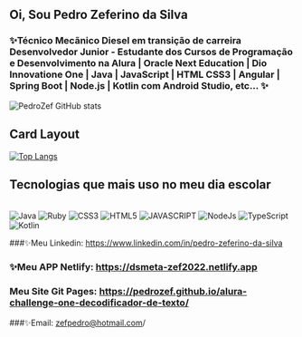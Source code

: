 ## Oi, Sou Pedro Zeferino da Silva

### ✨Técnico Mecãnico Diesel em transição de carreira Desenvolvedor Junior - Estudante dos Cursos de Programação e Desenvolvimento na Alura | Oracle Next Education | Dio Innovatione One | Java | JavaScript | HTML CSS3 | Angular | Spring Boot | Node.js | Kotlin com Android Studio, etc... ✨

![PedroZef GitHub stats](https://github-readme-stats.vercel.app/api?username=PedroZef&show_icons=true&theme=merko)

## Card Layout

[![Top Langs](https://github-readme-stats.vercel.app/api/top-langs/?username=PedroZef&layout=compact)](https://github.com/PedroZef/github-readme-stats)

## Tecnologias que mais uso no meu dia escolar

<div style="display: inline_block"><br/>
   <img align"center" alt="Java" src="https://img.shields.io/badge/Java-ED8B00?style=for-the-badge&logo=java&logoColor=white" />
   <img align"center" alt="Ruby" src="https://img.shields.io/badge/Ruby-E34F26?style=for-the-badge&logo=ruby&logoColor=white" />
   <img align"center" alt="CSS3" src="https://img.shields.io/badge/CSS3-1572B6?style=for-the-badge&logo=css3&logoColor=white" />
   <img align"center" alt="HTML5" src="https://img.shields.io/badge/HTML5-E34F26?style=for-the-badge&logo=html5&logoColor=white" />   
   <img align"center" alt="JAVASCRIPT" src="https://img.shields.io/badge/JavaScript-F7DF1E?style=for-the-badge&logo=javascript&logoColor=black" />
   <img align"center" alt="NodeJs" src="https://img.shields.io/badge/Node.js-43853D?style=for-the-badge&logo=node.js&logoColor=white" />
   <img align"center" alt="TypeScript" src="https://img.shields.io/badge/TypeScript-007ACC?style=for-the-badge&logo=typescript&logoColor=white" />
   <img align"center" alt="Kotlin" src="https://img.shields.io/badge/Kotlin-0095D5?&style=for-the-badge&logo=kotlin&logoColor=white" />
 


###✨Meu Linkedin: https://www.linkedin.com/in/pedro-zeferino-da-silva 
   
### ✨Meu APP Netlify: https://dsmeta-zef2022.netlify.app
### Meu Site Git Pages: https://pedrozef.github.io/alura-challenge-one-decodificador-de-texto/

###✨Email: zefpedro@hotmail.com/

